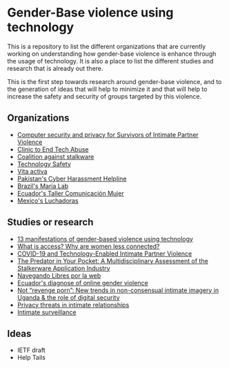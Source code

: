# Gender-Base violence using technology

This is a repository to list the different organizations that are
currently working on understanding how gender-base violence is enhance
through the usage of technology. It is also a place to list the different
studies and research that is already out there.

This is the first step towards research around gender-base violence, and
to the generation of ideas that will help to minimize it and that will help to
increase the safety and security of groups targeted by this violence.

## Organizations

* [Computer security and privacy for Survivors of Intimate Partner Violence](https://www.ipvtechresearch.org/)
* [Clinic to End Tech Abuse](https://www.ceta.tech.cornell.edu/)
* [Coalition against stalkware](https://stopstalkerware.org/)
* [Technology Safety](https://www.techsafety.org/)
* [Vita activa](https://vita-activa.org/)
* [Pakistan's Cyber Harassment Helpline](https://digitalrightsfoundation.pk/cyber-harassment-helpline/)
* [Brazil's Maria Lab](https://www.marialab.org/)
* [Ecuador's Taller Comunicación Mujer](https://www.tcmujer.org/wb#/inicio)
* [Mexico's Luchadoras](https://luchadoras.mx/)

## Studies or research

* [13 manifestations of gender-based violence using technology](https://www.genderit.org/resources/13-manifestations-gender-based-violence-using-technology)
* [What is access? Why are women less connected?](https://www.derechosdigitales.org/wp-content/uploads/what-is-access-mx.pdf)
* [COVID-19 and Technology-Enabled Intimate Partner Violence](https://82beb9a6-b7db-490a-88be-9f149bafe221.filesusr.com/ugd/c4e6d5_739b032c9b814b1997d85454b02c5057.pdf?index=true)
* [The Predator in Your Pocket: A Multidisciplinary Assessment of the Stalkerware Application Industry](https://citizenlab.ca/2019/06/the-predator-in-your-pocket-a-multidisciplinary-assessment-of-the-stalkerware-application-industry/)
* [Navegando Libres por la web](https://www.navegandolibres.org/)
* [Ecuador's diagnose of online gender violence](https://www.navegandolibres.org/images/navegando/Diagnostico_navegando_libres_f.pdf)
* [Not “revenge porn”: New trends in non-consensual intimate imagery in Uganda & the role of digital security](https://thebachchaoproject.org/not-revenge-porn-new-trends-in-non-consensual-intimate-imagery-in-uganda-the-role-of-digital-security-session-at-rightscon-online/)
* [Privacy threats in intimate relationships](https://academic.oup.com/cybersecurity/article/6/1/tyaa006/5849222?searchresult=1)
* [Intimate surveillance](https://www.uidaho.edu/~/media/UIdaho-Responsive/Files/law/law-review/articles/volume-51/51-3-levy-karen-ec.ashx)

## Ideas

* IETF draft
* Help Tails
